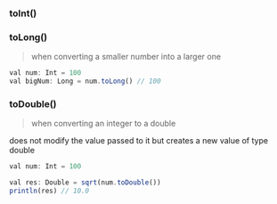 ### toInt()

### toLong()
> when converting a smaller number into a larger one

```js
val num: Int = 100
val bigNum: Long = num.toLong() // 100
```

### toDouble()
> when converting an integer to a double
<p>does not modify the value passed to it but creates a new value of type double</p>

```js
val num: Int = 100

val res: Double = sqrt(num.toDouble())
println(res) // 10.0
```
